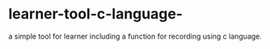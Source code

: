 # learner-tool-c-language-
a simple tool for learner including a function for recording using c language.
